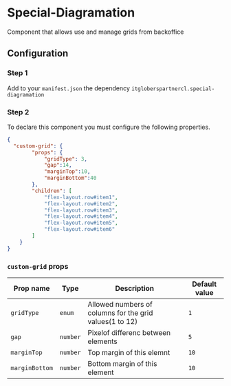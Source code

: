 
# Special-Diagramation

Component that allows use and manage grids from backoffice 

## Configuration

### Step 1 

Add to your `manifest.json` the dependency `itgloberspartnercl.special-diagramation`

### Step 2

To declare this component you must configure the following properties.

```json
{
  "custom-grid": {
        "props": {
            "gridType": 3,
            "gap":14,
            "marginTop":10,
            "marginBottom":40
        },
        "children": [
            "flex-layout.row#item1",
            "flex-layout.row#item2",
            "flex-layout.row#item3",
            "flex-layout.row#item4",
            "flex-layout.row#item5",
            "flex-layout.row#item6"
        ]
    }
}
```


### `custom-grid` props

| Prop name    | Type            | Description    | Default value                                                                                                                               |
| ------------ | --------------- | --------------------------------------------------------------------------------------------------------------------------------------------- | ---------- | 
| `gridType`      | `enum`       | Allowed numbers of columns for the grid values(1 to 12)|`1`        |
| `gap`      | `number`       | Pixelof differenc between elements        | `5`        |
| `marginTop`      | `number`       | Top margin of this elemnt         | `10`        |
| `marginBottom`      | `number`       | Bottom margin of this element         | `10`        |

